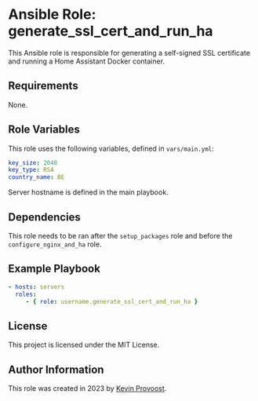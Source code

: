 # Ansible Role: generate_ssl_cert_and_run_ha

This Ansible role is responsible for generating a self-signed SSL certificate and running a Home Assistant Docker container.

## Requirements

None.

## Role Variables

This role uses the following variables, defined in `vars/main.yml`:

```yml
key_size: 2048
key_type: RSA
country_name: BE
```

Server hostname is defined in the main playbook.

## Dependencies

This role needs to be ran after the `setup_packages` role and before the `configure_nginx_and_ha` role.

## Example Playbook

```yml
- hosts: servers
  roles:
     - { role: username.generate_ssl_cert_and_run_ha }
```

## License

This project is licensed under the MIT License.

## Author Information

This role was created in 2023 by [Kevin Provoost](mailto:kevin.provoost@student.howest.be).